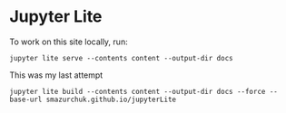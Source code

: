 # Jupyter Lite

To work on this site locally, run:

```
jupyter lite serve --contents content --output-dir docs
```

This was my last attempt

```
jupyter lite build --contents content --output-dir docs --force --base-url smazurchuk.github.io/jupyterLite
```
